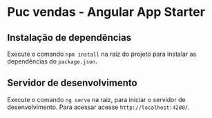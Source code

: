 # Puc vendas - Angular App Starter

## Instalação de dependências

Execute o comando `npm install` na raiz do projeto para instalar as dependências do `package.json`.

## Servidor de desenvolvimento

Execute o comando `ng serve` na raiz, para iniciar o servidor de desenvolvimento. Para acessar acesse `http://localhost:4200/`.